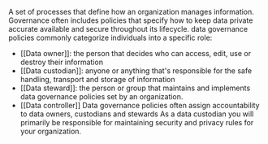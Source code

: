A set of processes that define how an organization manages information.
Governance often includes policies that specify how to keep data private accurate available and secure throughout its lifecycle.
data governance policies commonly categorize individuals into a specific role:
- [[Data owner]]: the person that decides who can access, edit, use or destroy their information
- [[Data custodian]]: anyone or anything that's responsible for the safe handling, transport and storage of information
- [[Data steward]]: the person or group that maintains and implements data governance policies set by an organization.
- [[Data controller]]
Data governance policies often assign accountability to data owners, custodians and stewards
As a data custodian you will primarily be responsible for maintaining security and privacy rules for your organization.